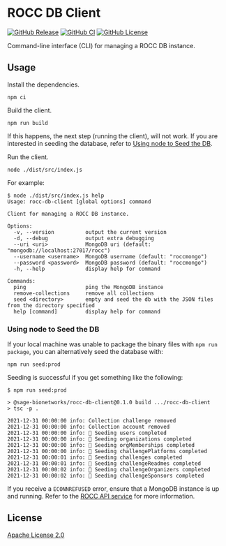 # ROCC DB Client

[![GitHub Release](https://img.shields.io/github/release/Sage-Bionetworks/rocc-db-client.svg?include_prereleases&color=94398d&labelColor=555555&logoColor=ffffff&style=for-the-badge&logo=github)](https://github.com/Sage-Bionetworks/rocc-db-client/releases)
[![GitHub CI](https://img.shields.io/github/workflow/status/Sage-Bionetworks/rocc-db-client/CI.svg?color=94398d&labelColor=555555&logoColor=ffffff&style=for-the-badge&logo=github)](https://github.com/Sage-Bionetworks/rocc-db-client)
[![GitHub License](https://img.shields.io/github/license/Sage-Bionetworks/rocc-db-client.svg?color=94398d&labelColor=555555&logoColor=ffffff&style=for-the-badge&logo=github)](https://github.com/Sage-Bionetworks/rocc-db-client)

Command-line interface (CLI) for managing a ROCC DB instance.

## Usage

Install the dependencies.

    npm ci

Build the client.

    npm run build

If this happens, the next step (running the client), will not work.  If you
are interested in seeding the database, refer to [Using node to Seed the DB].

Run the client.

    node ./dist/src/index.js

For example:

```console
$ node ./dist/src/index.js help
Usage: rocc-db-client [global options] command

Client for managing a ROCC DB instance.

Options:
  -v, --version          output the current version
  -d, --debug            output extra debugging
  --uri <uri>            MongoDB uri (default: "mongodb://localhost:27017/rocc")
  --username <username>  MongoDB username (default: "roccmongo")
  --password <password>  MongoDB password (default: "roccmongo")
  -h, --help             display help for command

Commands:
  ping                   ping the MongoDB instance
  remove-collections     remove all collections
  seed <directory>       empty and seed the db with the JSON files from the directory specified
  help [command]         display help for command
```

### Using node to Seed the DB

If your local machine was unable to package the binary files with `npm run
package`, you can alternatively seed the database with:

    npm run seed:prod

Seeding is successful if you get something like the following:

```console
$ npm run seed:prod

> @sage-bionetworks/rocc-db-client@0.1.0 build .../rocc-db-client
> tsc -p .

2021-12-31 00:00:00 info: Collection challenge removed
2021-12-31 00:00:00 info: Collection account removed
2021-12-31 00:00:00 info: 🌱 Seeding users completed
2021-12-31 00:00:00 info: 🌱 Seeding organizations completed
2021-12-31 00:00:00 info: 🌱 Seeding orgMemberships completed
2021-12-31 00:00:00 info: 🌱 Seeding challengePlatforms completed
2021-12-31 00:00:01 info: 🌱 Seeding challenges completed
2021-12-31 00:00:01 info: 🌱 Seeding challengeReadmes completed
2021-12-31 00:00:02 info: 🌱 Seeding challengeOrganizers completed
2021-12-31 00:00:02 info: 🌱 Seeding challengeSponsors completed
```

If you receive a `ECONNREFUSED` error, ensure that a MongoDB instance is up and
running. Refer to the [ROCC API service] for more information.

## License

[Apache License 2.0]

<!-- Links -->

[Using node to Seed the DB]: #using-node-to-seed-the-db
[Apache License 2.0]: https://github.com/Sage-Bionetworks/rocc-db-client/blob/develop/LICENSE
[ROCC API service]: https://github.com/Sage-Bionetworks/rocc-service#running-with-docker
